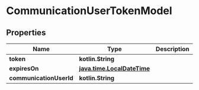 
# CommunicationUserTokenModel

## Properties
Name | Type | Description | Notes
------------ | ------------- | ------------- | -------------
**token** | **kotlin.String** |  |  [optional]
**expiresOn** | [**java.time.LocalDateTime**](java.time.OffsetDateTime.md) |  |  [optional]
**communicationUserId** | **kotlin.String** |  |  [optional]



